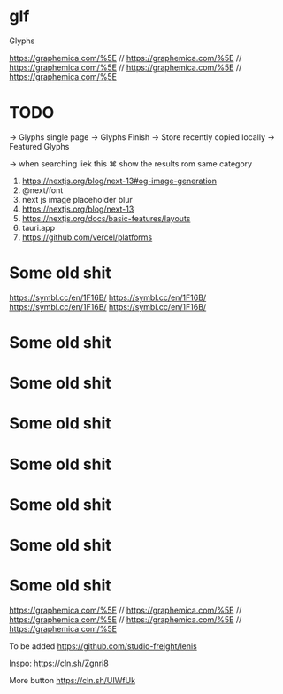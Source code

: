 # glf

Glyphs

https://graphemica.com/%5E
// https://graphemica.com/%5E
// https://graphemica.com/%5E
// https://graphemica.com/%5E
// https://graphemica.com/%5E

# TODO

-> Glyphs single page
-> Glyphs Finish
-> Store recently copied locally
-> Featured Glyphs

-> when searching liek this ⌘ show the results rom same category

1. https://nextjs.org/blog/next-13#og-image-generation
2. @next/font
3. next js image placeholder blur
4. https://nextjs.org/blog/next-13
5. https://nextjs.org/docs/basic-features/layouts
6. tauri.app
7. https://github.com/vercel/platforms

# Some old shit

https://symbl.cc/en/1F16B/
https://symbl.cc/en/1F16B/
https://symbl.cc/en/1F16B/
https://symbl.cc/en/1F16B/

# Some old shit

# Some old shit

# Some old shit

# Some old shit

# Some old shit

# Some old shit

# Some old shit

https://graphemica.com/%5E
// https://graphemica.com/%5E
// https://graphemica.com/%5E
// https://graphemica.com/%5E
// https://graphemica.com/%5E

To be added
https://github.com/studio-freight/lenis

Inspo:
https://cln.sh/Zgnri8

More button
https://cln.sh/UIWfUk

